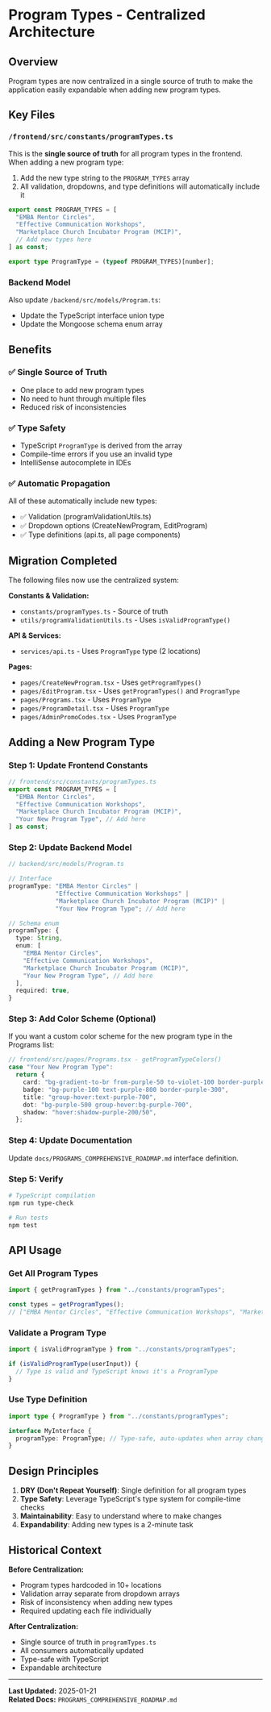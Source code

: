 # Program Types - Centralized Architecture

## Overview

Program types are now centralized in a single source of truth to make the application easily expandable when adding new program types.

## Key Files

### `/frontend/src/constants/programTypes.ts`

This is the **single source of truth** for all program types in the frontend. When adding a new program type:

1. Add the new type string to the `PROGRAM_TYPES` array
2. All validation, dropdowns, and type definitions will automatically include it

```typescript
export const PROGRAM_TYPES = [
  "EMBA Mentor Circles",
  "Effective Communication Workshops",
  "Marketplace Church Incubator Program (MCIP)",
  // Add new types here
] as const;

export type ProgramType = (typeof PROGRAM_TYPES)[number];
```

### Backend Model

Also update `/backend/src/models/Program.ts`:

- Update the TypeScript interface union type
- Update the Mongoose schema enum array

## Benefits

### ✅ Single Source of Truth

- One place to add new program types
- No need to hunt through multiple files
- Reduced risk of inconsistencies

### ✅ Type Safety

- TypeScript `ProgramType` is derived from the array
- Compile-time errors if you use an invalid type
- IntelliSense autocomplete in IDEs

### ✅ Automatic Propagation

All of these automatically include new types:

- ✅ Validation (programValidationUtils.ts)
- ✅ Dropdown options (CreateNewProgram, EditProgram)
- ✅ Type definitions (api.ts, all page components)

## Migration Completed

The following files now use the centralized system:

**Constants & Validation:**

- `constants/programTypes.ts` - Source of truth
- `utils/programValidationUtils.ts` - Uses `isValidProgramType()`

**API & Services:**

- `services/api.ts` - Uses `ProgramType` type (2 locations)

**Pages:**

- `pages/CreateNewProgram.tsx` - Uses `getProgramTypes()`
- `pages/EditProgram.tsx` - Uses `getProgramTypes()` and `ProgramType`
- `pages/Programs.tsx` - Uses `ProgramType`
- `pages/ProgramDetail.tsx` - Uses `ProgramType`
- `pages/AdminPromoCodes.tsx` - Uses `ProgramType`

## Adding a New Program Type

### Step 1: Update Frontend Constants

```typescript
// frontend/src/constants/programTypes.ts
export const PROGRAM_TYPES = [
  "EMBA Mentor Circles",
  "Effective Communication Workshops",
  "Marketplace Church Incubator Program (MCIP)",
  "Your New Program Type", // Add here
] as const;
```

### Step 2: Update Backend Model

```typescript
// backend/src/models/Program.ts

// Interface
programType: "EMBA Mentor Circles" |
             "Effective Communication Workshops" |
             "Marketplace Church Incubator Program (MCIP)" |
             "Your New Program Type"; // Add here

// Schema enum
programType: {
  type: String,
  enum: [
    "EMBA Mentor Circles",
    "Effective Communication Workshops",
    "Marketplace Church Incubator Program (MCIP)",
    "Your New Program Type", // Add here
  ],
  required: true,
}
```

### Step 3: Add Color Scheme (Optional)

If you want a custom color scheme for the new program type in the Programs list:

```typescript
// frontend/src/pages/Programs.tsx - getProgramTypeColors()
case "Your New Program Type":
  return {
    card: "bg-gradient-to-br from-purple-50 to-violet-100 border-purple-200 hover:from-purple-100 hover:to-violet-200",
    badge: "bg-purple-100 text-purple-800 border-purple-300",
    title: "group-hover:text-purple-700",
    dot: "bg-purple-500 group-hover:bg-purple-700",
    shadow: "hover:shadow-purple-200/50",
  };
```

### Step 4: Update Documentation

Update `docs/PROGRAMS_COMPREHENSIVE_ROADMAP.md` interface definition.

### Step 5: Verify

```bash
# TypeScript compilation
npm run type-check

# Run tests
npm test
```

## API Usage

### Get All Program Types

```typescript
import { getProgramTypes } from "../constants/programTypes";

const types = getProgramTypes();
// ["EMBA Mentor Circles", "Effective Communication Workshops", "Marketplace Church Incubator Program (MCIP)"]
```

### Validate a Program Type

```typescript
import { isValidProgramType } from "../constants/programTypes";

if (isValidProgramType(userInput)) {
  // Type is valid and TypeScript knows it's a ProgramType
}
```

### Use Type Definition

```typescript
import type { ProgramType } from "../constants/programTypes";

interface MyInterface {
  programType: ProgramType; // Type-safe, auto-updates when array changes
}
```

## Design Principles

1. **DRY (Don't Repeat Yourself)**: Single definition for all program types
2. **Type Safety**: Leverage TypeScript's type system for compile-time checks
3. **Maintainability**: Easy to understand where to make changes
4. **Expandability**: Adding new types is a 2-minute task

## Historical Context

**Before Centralization:**

- Program types hardcoded in 10+ locations
- Validation array separate from dropdown arrays
- Risk of inconsistency when adding new types
- Required updating each file individually

**After Centralization:**

- Single source of truth in `programTypes.ts`
- All consumers automatically updated
- Type-safe with TypeScript
- Expandable architecture

---

**Last Updated:** 2025-01-21  
**Related Docs:** `PROGRAMS_COMPREHENSIVE_ROADMAP.md`
